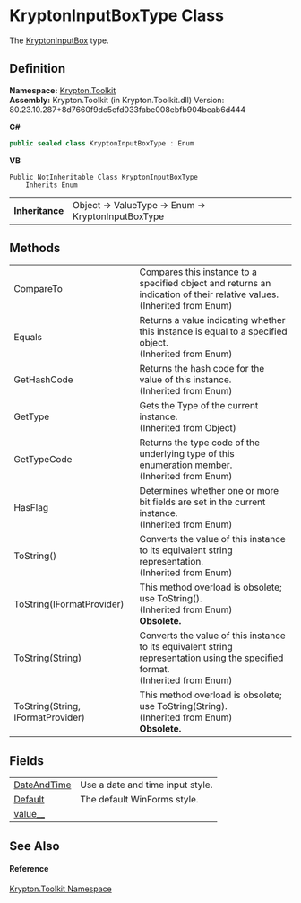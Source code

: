 # KryptonInputBoxType Class


The <a href="72143432-1d8f-a9f3-7c13-f409c70b04a9.md">KryptonInputBox</a> type.



## Definition
**Namespace:** <a href="79d2eac2-21f4-54ff-7552-b20c33c30600.md">Krypton.Toolkit</a>  
**Assembly:** Krypton.Toolkit (in Krypton.Toolkit.dll) Version: 80.23.10.287+8d7660f9dc5efd033fabe008ebfb904beab6d444

**C#**
``` C#
public sealed class KryptonInputBoxType : Enum
```
**VB**
``` VB
Public NotInheritable Class KryptonInputBoxType
	Inherits Enum
```

<table><tr><td><strong>Inheritance</strong></td><td>Object  →  ValueType  →  Enum  →  KryptonInputBoxType</td></tr>
</table>



## Methods
<table>
<tr>
<td>CompareTo</td>
<td>Compares this instance to a specified object and returns an indication of their relative values.<br />(Inherited from Enum)</td></tr>
<tr>
<td>Equals</td>
<td>Returns a value indicating whether this instance is equal to a specified object.<br />(Inherited from Enum)</td></tr>
<tr>
<td>GetHashCode</td>
<td>Returns the hash code for the value of this instance.<br />(Inherited from Enum)</td></tr>
<tr>
<td>GetType</td>
<td>Gets the Type of the current instance.<br />(Inherited from Object)</td></tr>
<tr>
<td>GetTypeCode</td>
<td>Returns the type code of the underlying type of this enumeration member.<br />(Inherited from Enum)</td></tr>
<tr>
<td>HasFlag</td>
<td>Determines whether one or more bit fields are set in the current instance.<br />(Inherited from Enum)</td></tr>
<tr>
<td>ToString()</td>
<td>Converts the value of this instance to its equivalent string representation.<br />(Inherited from Enum)</td></tr>
<tr>
<td>ToString(IFormatProvider)</td>
<td>This method overload is obsolete; use ToString().<br />(Inherited from Enum)<br /><strong>Obsolete.</strong></td></tr>
<tr>
<td>ToString(String)</td>
<td>Converts the value of this instance to its equivalent string representation using the specified format.<br />(Inherited from Enum)</td></tr>
<tr>
<td>ToString(String, IFormatProvider)</td>
<td>This method overload is obsolete; use ToString(String).<br />(Inherited from Enum)<br /><strong>Obsolete.</strong></td></tr>
</table>

## Fields
<table>
<tr>
<td><a href="fec927cf-8472-434d-38d7-7c32f240ff6c.md">DateAndTime</a></td>
<td>Use a date and time input style.</td></tr>
<tr>
<td><a href="be19872a-a231-7bb6-202b-2125f850799f.md">Default</a></td>
<td>The default WinForms style.</td></tr>
<tr>
<td><a href="17ae4db6-59b5-9885-7209-046e310344bd.md">value__</a></td>
<td> </td></tr>
</table>

## See Also


#### Reference
<a href="79d2eac2-21f4-54ff-7552-b20c33c30600.md">Krypton.Toolkit Namespace</a>  
